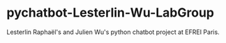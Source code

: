 # pychatbot-Lesterlin-Wu-LabGroup
Lesterlin Raphaël's and Julien Wu's python chatbot project at EFREI Paris.
